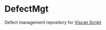# DefectMgt
Defect management repository for [Viscan Script](https://github.com/RufinHanz/ViscanScriptTCM/tree/main)

